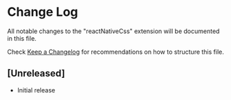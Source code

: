 # Change Log

All notable changes to the "reactNativeCss" extension will be documented in this file.

Check [Keep a Changelog](http://keepachangelog.com/) for recommendations on how to structure this file.

## [Unreleased]

- Initial release